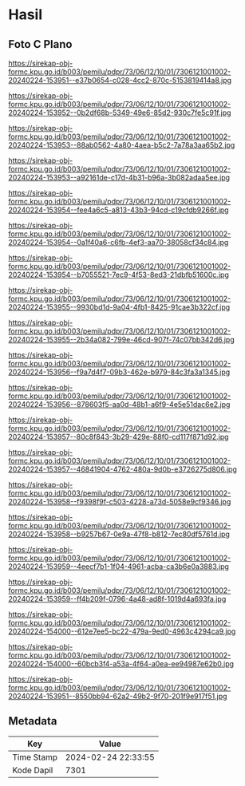# Hasil

## Foto C Plano

https://sirekap-obj-formc.kpu.go.id/b003/pemilu/pdpr/73/06/12/10/01/7306121001002-20240224-153951--e37b0654-c028-4cc2-870c-5153819414a8.jpg

https://sirekap-obj-formc.kpu.go.id/b003/pemilu/pdpr/73/06/12/10/01/7306121001002-20240224-153952--0b2df68b-5349-49e6-85d2-930c7fe5c91f.jpg

https://sirekap-obj-formc.kpu.go.id/b003/pemilu/pdpr/73/06/12/10/01/7306121001002-20240224-153953--88ab0562-4a80-4aea-b5c2-7a78a3aa65b2.jpg

https://sirekap-obj-formc.kpu.go.id/b003/pemilu/pdpr/73/06/12/10/01/7306121001002-20240224-153953--a92161de-c17d-4b31-b96a-3b082adaa5ee.jpg

https://sirekap-obj-formc.kpu.go.id/b003/pemilu/pdpr/73/06/12/10/01/7306121001002-20240224-153954--fee4a6c5-a813-43b3-94cd-c19cfdb9266f.jpg

https://sirekap-obj-formc.kpu.go.id/b003/pemilu/pdpr/73/06/12/10/01/7306121001002-20240224-153954--0a1f40a6-c6fb-4ef3-aa70-38058cf34c84.jpg

https://sirekap-obj-formc.kpu.go.id/b003/pemilu/pdpr/73/06/12/10/01/7306121001002-20240224-153954--b7055521-7ec9-4f53-8ed3-21dbfb51600c.jpg

https://sirekap-obj-formc.kpu.go.id/b003/pemilu/pdpr/73/06/12/10/01/7306121001002-20240224-153955--9930bd1d-9a04-4fb1-8425-91cae3b322cf.jpg

https://sirekap-obj-formc.kpu.go.id/b003/pemilu/pdpr/73/06/12/10/01/7306121001002-20240224-153955--2b34a082-799e-46cd-907f-74c07bb342d6.jpg

https://sirekap-obj-formc.kpu.go.id/b003/pemilu/pdpr/73/06/12/10/01/7306121001002-20240224-153956--f9a7d4f7-09b3-462e-b979-84c3fa3a1345.jpg

https://sirekap-obj-formc.kpu.go.id/b003/pemilu/pdpr/73/06/12/10/01/7306121001002-20240224-153956--878603f5-aa0d-48b1-a6f9-4e5e51dac6e2.jpg

https://sirekap-obj-formc.kpu.go.id/b003/pemilu/pdpr/73/06/12/10/01/7306121001002-20240224-153957--80c8f843-3b29-429e-88f0-cd117f871d92.jpg

https://sirekap-obj-formc.kpu.go.id/b003/pemilu/pdpr/73/06/12/10/01/7306121001002-20240224-153957--46841904-4762-480a-9d0b-e3726275d806.jpg

https://sirekap-obj-formc.kpu.go.id/b003/pemilu/pdpr/73/06/12/10/01/7306121001002-20240224-153958--f9398f9f-c503-4228-a73d-5058e9cf9346.jpg

https://sirekap-obj-formc.kpu.go.id/b003/pemilu/pdpr/73/06/12/10/01/7306121001002-20240224-153958--b9257b67-0e9a-47f8-b812-7ec80df5761d.jpg

https://sirekap-obj-formc.kpu.go.id/b003/pemilu/pdpr/73/06/12/10/01/7306121001002-20240224-153959--4eecf7b1-1f04-4961-acba-ca3b6e0a3883.jpg

https://sirekap-obj-formc.kpu.go.id/b003/pemilu/pdpr/73/06/12/10/01/7306121001002-20240224-153959--ff4b209f-0796-4a48-ad8f-1019d4a693fa.jpg

https://sirekap-obj-formc.kpu.go.id/b003/pemilu/pdpr/73/06/12/10/01/7306121001002-20240224-154000--612e7ee5-bc22-479a-9ed0-4963c4294ca9.jpg

https://sirekap-obj-formc.kpu.go.id/b003/pemilu/pdpr/73/06/12/10/01/7306121001002-20240224-154000--60bcb3f4-a53a-4f64-a0ea-ee94987e62b0.jpg

https://sirekap-obj-formc.kpu.go.id/b003/pemilu/pdpr/73/06/12/10/01/7306121001002-20240224-153951--8550bb94-62a2-49b2-9f70-201f9e917f51.jpg


## Metadata

| Key        | Value               |
| ---------- | ------------------- |
| Time Stamp | 2024-02-24 22:33:55 |
| Kode Dapil | 7301                |



